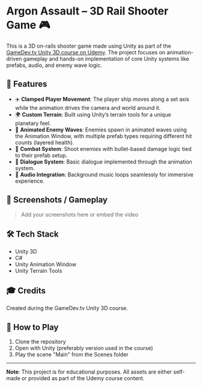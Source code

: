 # Argon Assault – 3D Rail Shooter Game 🎮

This is a 3D on-rails shooter game made using Unity as part of the [GameDev.tv Unity 3D course on Udemy](https://www.udemy.com/course/unitycourse2/learn/lecture/46455549?start=15#overview). The project focuses on animation-driven gameplay and hands-on implementation of core Unity systems like prefabs, audio, and enemy wave logic.

## 🚀 Features

- ✈️ **Clamped Player Movement**: The player ship moves along a set axis while the animation drives the camera and world around it.
- 🌍 **Custom Terrain**: Built using Unity’s terrain tools for a unique planetary feel.
- 👾 **Animated Enemy Waves**: Enemies spawn in animated waves using the Animation Window, with multiple prefab types requiring different hit counts (layered health).
- 🎯 **Combat System**: Shoot enemies with bullet-based damage logic tied to their prefab setup.
- 💬 **Dialogue System**: Basic dialogue implemented through the animation system.
- 🎵 **Audio Integration**: Background music loops seamlessly for immersive experience.

## 📸 Screenshots / Gameplay
> Add your screenshots here or embed the video

## 🛠️ Tech Stack

- Unity 3D
- C#
- Unity Animation Window
- Unity Terrain Tools

## 🎓 Credits
Created during the GameDev.tv Unity 3D course.

## 📂 How to Play
1. Clone the repository
2. Open with Unity (preferably version used in the course)
3. Play the scene "Main" from the Scenes folder

---

**Note**: This project is for educational purposes. All assets are either self-made or provided as part of the Udemy course content.
